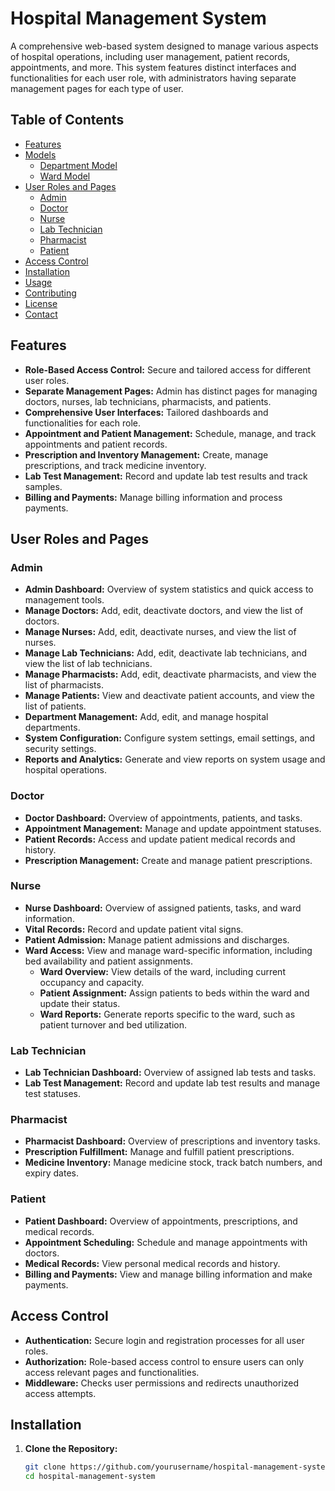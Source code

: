 # Hospital Management System

A comprehensive web-based system designed to manage various aspects of hospital operations, including user management, patient records, appointments, and more. This system features distinct interfaces and functionalities for each user role, with administrators having separate management pages for each type of user.

## Table of Contents

- [Features](#features)
- [Models](#models)
  - [Department Model](#department-model)
  - [Ward Model](#ward-model)
- [User Roles and Pages](#user-roles-and-pages)
  - [Admin](#admin)
  - [Doctor](#doctor)
  - [Nurse](#nurse)
  - [Lab Technician](#lab-technician)
  - [Pharmacist](#pharmacist)
  - [Patient](#patient)
- [Access Control](#access-control)
- [Installation](#installation)
- [Usage](#usage)
- [Contributing](#contributing)
- [License](#license)
- [Contact](#contact)

## Features

- **Role-Based Access Control:** Secure and tailored access for different user roles.
- **Separate Management Pages:** Admin has distinct pages for managing doctors, nurses, lab technicians, pharmacists, and patients.
- **Comprehensive User Interfaces:** Tailored dashboards and functionalities for each role.
- **Appointment and Patient Management:** Schedule, manage, and track appointments and patient records.
- **Prescription and Inventory Management:** Create, manage prescriptions, and track medicine inventory.
- **Lab Test Management:** Record and update lab test results and track samples.
- **Billing and Payments:** Manage billing information and process payments.

## User Roles and Pages

### Admin

- **Admin Dashboard:** Overview of system statistics and quick access to management tools.
- **Manage Doctors:** Add, edit, deactivate doctors, and view the list of doctors.
- **Manage Nurses:** Add, edit, deactivate nurses, and view the list of nurses.
- **Manage Lab Technicians:** Add, edit, deactivate lab technicians, and view the list of lab technicians.
- **Manage Pharmacists:** Add, edit, deactivate pharmacists, and view the list of pharmacists.
- **Manage Patients:** View and deactivate patient accounts, and view the list of patients.
- **Department Management:** Add, edit, and manage hospital departments.
- **System Configuration:** Configure system settings, email settings, and security settings.
- **Reports and Analytics:** Generate and view reports on system usage and hospital operations.

### Doctor

- **Doctor Dashboard:** Overview of appointments, patients, and tasks.
- **Appointment Management:** Manage and update appointment statuses.
- **Patient Records:** Access and update patient medical records and history.
- **Prescription Management:** Create and manage patient prescriptions.

### Nurse

- **Nurse Dashboard:** Overview of assigned patients, tasks, and ward information.
- **Vital Records:** Record and update patient vital signs.
- **Patient Admission:** Manage patient admissions and discharges.
- **Ward Access:** View and manage ward-specific information, including bed availability and patient assignments.
  - **Ward Overview:** View details of the ward, including current occupancy and capacity.
  - **Patient Assignment:** Assign patients to beds within the ward and update their status.
  - **Ward Reports:** Generate reports specific to the ward, such as patient turnover and bed utilization.

### Lab Technician

- **Lab Technician Dashboard:** Overview of assigned lab tests and tasks.
- **Lab Test Management:** Record and update lab test results and manage test statuses.

### Pharmacist

- **Pharmacist Dashboard:** Overview of prescriptions and inventory tasks.
- **Prescription Fulfillment:** Manage and fulfill patient prescriptions.
- **Medicine Inventory:** Manage medicine stock, track batch numbers, and expiry dates.

### Patient

- **Patient Dashboard:** Overview of appointments, prescriptions, and medical records.
- **Appointment Scheduling:** Schedule and manage appointments with doctors.
- **Medical Records:** View personal medical records and history.
- **Billing and Payments:** View and manage billing information and make payments.

## Access Control

- **Authentication:** Secure login and registration processes for all user roles.
- **Authorization:** Role-based access control to ensure users can only access relevant pages and functionalities.
- **Middleware:** Checks user permissions and redirects unauthorized access attempts.

## Installation

1. **Clone the Repository:**
   ```bash
   git clone https://github.com/yourusername/hospital-management-system.git
   cd hospital-management-system